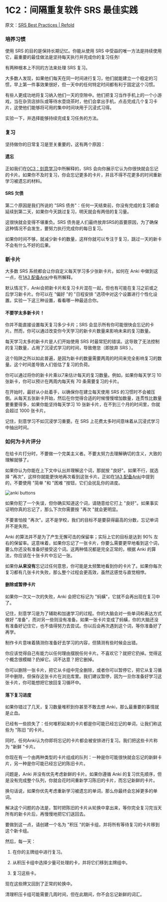 # 1C2：间隔重复软件 SRS 最佳实践

原文：[SRS Best Practices | Refold](https://refold.la/roadmap/stage-1/c/srs-best-practices)

### 培养习惯

使用 SRS 的目的是保持长期记忆。你能从使用 SRS 中受益的唯一方法是持续使用它，最重要的最佳做法是坚持每天执行并完成你的复习任务!

有两种根本上不同的方法来处理 SRS 复习。

大多数人发现，如果他们每天在同一时间进行复习，他们就能建立一个稳定的习惯，早上第一件事效果很好，但一天中的任何特定时间都有利于固定这个习惯。

有些人更成功地将复习纳入他们一天的空隙中。他们把复习当作手机上的一个小游戏，当在杂货店排队或等待水壶烧茶时，他们会拿出手机，点击完成几个复习卡片，这使他们能够将可用的集中时间块用于沉浸式习得。

实验一下，并选择能够持续完成复习任务的方法。

### 复习

坚持做你的日常复习是至关重要的，这有两个原因：

#### 遗忘

正如我们在[0C3：刻意学习]()中所解释的，SRS 会向你展示它认为你很快就会忘记的卡片。如果你不及时复习，你会忘记更多的卡片，并且不得不花更多的时间重新学习被遗忘的材料。

#### SRS 欠债

第二个原因是我们所说的 "SRS 债务"：任何一天结束前，你没有完成的复习都会延续到第二天，如果你今天跳过复习，明天就会有两倍的复习量。

这很快就会变得不堪重负。SRS 债务是人们最终放弃SRS的首要原因，为了确保这种情况不会发生，要努力执行完成你的每日复习。

如果你时间不够，就减少新卡的数量，这样你就可以专注于复习，跳过一天的新卡不会有什么不好的后果。

### 新卡片

大多数 SRS 系统都会让你自定义每天学习多少张新卡片。如何在 Anki 中做到这一点，在[1A3 配备Anki]()中有所解释。

默认情况下，Anki会把新卡片和复习卡片混在一起，但也有可能在复习之前或之后学习新卡片。你可以在 "偏好 "的 "日程安排 "选项中对这个设置进行个性化设置。实验一下这三种设置，看看哪一种最适合你。

#### 不要学太多新卡片！

你并不能直接设置每天复习多少卡片；SRS 会显示所有你可能很快会忘记的卡片。然而，你可以通过改变你今天学习的新卡片数量来影响未来的复习数量。

每天学习太多的新卡片是人们开始使用 SRS 时最常犯的错误。这导致了无法控制的复习数量，占用了沉浸式学习的时间，导致倦怠（即放弃 SRS ）。

这个陷阱之所以如此普遍，是因为新卡的数量需要两周的时间来完全影响复习的数量。这个时间差导致人们低估了复习的负荷。

你可以通过将你的新卡片乘以7来估计每天的复习数量。例如，如果你每天学习 10 张新卡，你可以预计在两周内每天有 70 条需要复习的卡片。

在开始时，最好从小处着手，以确保你在建立每天使用 SRS 的习惯时不会被压倒。从每天五张新卡开始，然后在你觉得合适的时候慢慢增加数量，连贯性比数量要重要得多，如果你能坚持每天学习 10 张新卡片，在不到三个月的时间里，你就会超过 1000 张卡片。

记住，刻意学习不如沉浸学习重要。在 SRS 上花费太多时间意味着从沉浸式学习中抽出时间。

### 如何为卡片评分

在给卡片打分时，不要做一个完美主义者。不要太努力去理解确切的含义，大致的理解就够了。

如果你认为你能在上下文中认出并理解这个词，那就按 "良好"。如果不行，就选择 "再次"，这样你就能更快地再次看到这张卡片。正如在[1A3 配备Anki]()中提到的，不要使用 "简单 "和 "困难 "按钮，它们会扰乱你的进度。

![anki buttons](https://refold.la/static/963b73962871470c74f5b002b9a5bc33/77a9e/anki-buttons.png)

如果你犯了一个失误，但你确实知道这个词，请随意给它打上 "良好"。如果事实证明你真的忘记了，那么下次你需要按 "再次 "就会更明显。

不要害怕按 "再次"。这不是学校，我们的目标不是要获得最高的分数，忘记单词并不是失败。

Anki 的算法并不是为了产生无懈可击的保留率；实际上它的目标是达到 90% 左右的保留率。这意味着，如果你忘记了一张卡片，你要么需要更早地看到这个词，要么你还没有准备好接受这个词。这两种情况都是完全正常的，根据 Anki 的算法，你应该在十张卡片中忘记一张。

如果你**从来没有**忘记过任何意思，你可能是太频繁地看到你的卡片了。如果你每次复习都有几张卡片失败，那么整个过程会更高效，虽然这感觉与直觉相悖。

#### 删除或暂停卡片

如果你一次又一次的失败，Anki 会把它标记为 "蚂蟥"，它就不会再出现在复习中了。

记住，刻意学习是为了辅助和加速学习的过程。你的大脑会对一些单词和表达方式做好 "准备"，而对另一些则没有准备。如果一张卡片变成了蚂蟥，你的大脑还没有准备好记住它，也不值得努力去尝试。你以后会再次遇到这个词，等你准备好了再学。

制作卡片意味着猜测你准备好去学习的内容，但猜测有些时候会出错。

你应该觉得自己有能力以任何理由摆脱任何卡片。不喜欢它？就把它扔掉。觉得这个概念很模糊？扔掉它。词不达意？把它删掉。

你可以删除一张卡片，把它从卡组中完全删除，或者你可以暂停它，把它从复习循环中删除，但保存这张卡片在浏览库里。我们建议暂停，因为一旦你准备好学习这张卡片，你可能想把它放回复习循环中。

#### 落下复习进度

如果你错过了几天，复习数量堆积到你甚至不敢去想 Anki，那么最重要的事情就是止血。

已经有一些损失了：任何堆积起来的卡片都是你可能已经忘记的单词，让我们称这些为 "陈旧 "的卡片。

同时，任何Anki认为你即将忘记的卡片都会被安排进行复习。我们把这些卡片称为 "新鲜 "卡片。

你现在有一个由两种类型的卡片组成的队列：一种是你可能很快就会忘记的新鲜卡片，另一种是你可能已经忘记的陈旧卡片。

问题是，Anki 并没有优先考虑新鲜的卡片。如果你遵循 Anki 的复习优先顺序，但是没有完成整个队列，你就会花时间重新学习陈旧的卡片，而忘记新鲜的卡片。

换句话说，如果你优先考虑重新学习被遗忘的单词，那么你最终会忘掉更多的单词。

解决这个问题的办法是，暂时把陈旧的卡片从轮换中拿出来，等你完全复习完当天所有的新卡片后，再慢慢地把它们送回去。

要做到这一点，请创建一个名为 "积压 "的新卡组，并将所有等待复习的卡片移到这个新卡组。

然后，每一天：

1. 在你的主牌组中进行复习。

2. 从积压卡组中选择少量可处理的卡，并将它们移到主牌组中。

3. 复习这些卡。

现在这些牌又回到了正常的轮换中。

清理积压卡组可能需要几周时间，但在此期间，你不会忘记新鲜的词汇。